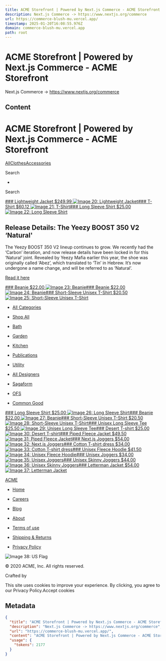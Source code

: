 ```yaml
---
title: ACME Storefront | Powered by Next.js Commerce - ACME Storefront
description: Next.js Commerce -> https://www.nextjs.org/commerce
url: https://commerce-blush-mu.vercel.app/
timestamp: 2025-01-20T16:08:55.976Z
domain: commerce-blush-mu.vercel.app
path: root
---
```


# ACME Storefront | Powered by Next.js Commerce - ACME Storefront


Next.js Commerce -> https://www.nextjs.org/commerce


## Content

ACME Storefront | Powered by Next.js Commerce - ACME Storefront
===============

[](https://commerce-blush-mu.vercel.app/)

[All](https://commerce-blush-mu.vercel.app/search)[Clothes](https://commerce-blush-mu.vercel.app/search?q=clothes)[Accessories](https://commerce-blush-mu.vercel.app/search?q=accessories)

Search

*   [](https://commerce-blush-mu.vercel.app/wishlist)

Search

[### Lightweight Jacket $249.99 ![Image 20: Lightweight Jacket](https://commerce-blush-mu.vercel.app/_next/image?url=https%3A%2F%2Fcdn11.bigcommerce.com%2Fs-fdgsnqg9xy%2Fimages%2Fstencil%2Foriginal%2Fproducts%2F114%2F397%2FMen-Jacket-Front-Black__15466__29297.1609624206.png&w=3840&q=85)](https://commerce-blush-mu.vercel.app/product/matte-black-magic-mug)[### T-Shirt $60.12 ![Image 21: T-Shirt](https://commerce-blush-mu.vercel.app/_next/image?url=https%3A%2F%2Fcdn11.bigcommerce.com%2Fs-fdgsnqg9xy%2Fimages%2Fstencil%2Foriginal%2Fproducts%2F116%2F396%2FMen-TShirt-Black-Front__70046__49907.1609624206.png&w=3840&q=85)](https://commerce-blush-mu.vercel.app/product/jacket)[### Long Sleeve Shirt $25.00 ![Image 22: Long Sleeve Shirt](https://commerce-blush-mu.vercel.app/_next/image?url=https%3A%2F%2Fcdn11.bigcommerce.com%2Fs-fdgsnqg9xy%2Fimages%2Fstencil%2Foriginal%2Fproducts%2F133%2F447%2Fmockup-ae9a83b0__49881__82789.1609624209.png&w=3840&q=85)](https://commerce-blush-mu.vercel.app/product/mens-long-sleeve-shirt)

Release Details: The Yeezy BOOST 350 V2 ‘Natural'
-------------------------------------------------

The Yeezy BOOST 350 V2 lineup continues to grow. We recently had the ‘Carbon’ iteration, and now release details have been locked in for this ‘Natural’ joint. Revealed by Yeezy Mafia earlier this year, the shoe was originally called ‘Abez’, which translated to ‘Tin’ in Hebrew. It’s now undergone a name change, and will be referred to as ‘Natural’.

[Read it here](https://commerce-blush-mu.vercel.app/blog)

[### Beanie $22.00 ![Image 23: Beanie](blob:https://commerce-blush-mu.vercel.app/b9a31d3949b1882a09ed2f8508d538f3)](https://commerce-blush-mu.vercel.app/product/mesh-back-snapback)[### Beanie $22.00 ![Image 24: Beanie](blob:https://commerce-blush-mu.vercel.app/b9a31d3949b1882a09ed2f8508d538f3)](https://commerce-blush-mu.vercel.app/product/mesh-back-snapback)[### Short-Sleeve Unisex T-Shirt $20.50 ![Image 25: Short-Sleeve Unisex T-Shirt](blob:https://commerce-blush-mu.vercel.app/b9a31d3949b1882a09ed2f8508d538f3)](https://commerce-blush-mu.vercel.app/product/short-sleeve-unisex-t-shirt)

*   [All Categories](https://commerce-blush-mu.vercel.app/search)
*   [Shop All](https://commerce-blush-mu.vercel.app/search/shop-all)
*   [Bath](https://commerce-blush-mu.vercel.app/search/bath)
*   [Garden](https://commerce-blush-mu.vercel.app/search/garden)
*   [Kitchen](https://commerce-blush-mu.vercel.app/search/kitchen)
*   [Publications](https://commerce-blush-mu.vercel.app/search/publications)
*   [Utility](https://commerce-blush-mu.vercel.app/search/utility)

*   [All Designers](https://commerce-blush-mu.vercel.app/search)
*   [Sagaform](https://commerce-blush-mu.vercel.app/search/designers/sagaform)
*   [OFS](https://commerce-blush-mu.vercel.app/search/designers/ofs)
*   [Common Good](https://commerce-blush-mu.vercel.app/search/designers/common-good)

[### Long Sleeve Shirt $25.00 ![Image 26: Long Sleeve Shirt](blob:https://commerce-blush-mu.vercel.app/b9a31d3949b1882a09ed2f8508d538f3)](https://commerce-blush-mu.vercel.app/product/mens-long-sleeve-shirt)[### Beanie $22.00 ![Image 27: Beanie](blob:https://commerce-blush-mu.vercel.app/b9a31d3949b1882a09ed2f8508d538f3)](https://commerce-blush-mu.vercel.app/product/mesh-back-snapback)[### Short-Sleeve Unisex T-Shirt $20.50 ![Image 28: Short-Sleeve Unisex T-Shirt](blob:https://commerce-blush-mu.vercel.app/b9a31d3949b1882a09ed2f8508d538f3)](https://commerce-blush-mu.vercel.app/product/short-sleeve-unisex-t-shirt)[### Unisex Long Sleeve Tee $25.50 ![Image 29: Unisex Long Sleeve Tee](blob:https://commerce-blush-mu.vercel.app/b9a31d3949b1882a09ed2f8508d538f3)](https://commerce-blush-mu.vercel.app/product/unisex-long-sleeve-tee)[### Desert T-shirt $25.00 ![Image 30: Desert T-shirt](blob:https://commerce-blush-mu.vercel.app/b9a31d3949b1882a09ed2f8508d538f3)](https://commerce-blush-mu.vercel.app/product/unisex-recycled-t-shirt)[### Piped Fleece Jacket $49.50 ![Image 31: Piped Fleece Jacket](blob:https://commerce-blush-mu.vercel.app/b9a31d3949b1882a09ed2f8508d538f3)](https://commerce-blush-mu.vercel.app/product/piped-fleece-jacket)[### Next.js Joggers $54.00 ![Image 32: Next.js Joggers](blob:https://commerce-blush-mu.vercel.app/b9a31d3949b1882a09ed2f8508d538f3)](https://commerce-blush-mu.vercel.app/product/womens-joggers)[### Cotton T-shirt dress $34.00 ![Image 33: Cotton T-shirt dress](blob:https://commerce-blush-mu.vercel.app/b9a31d3949b1882a09ed2f8508d538f3)](https://commerce-blush-mu.vercel.app/product/organic-cotton-t-shirt-dress)[### Unisex Fleece Hoodie $41.50 ![Image 34: Unisex Fleece Hoodie](blob:https://commerce-blush-mu.vercel.app/b9a31d3949b1882a09ed2f8508d538f3)](https://commerce-blush-mu.vercel.app/product/unisex-fleece-hoodie)[### Unisex Joggers $34.00 ![Image 35: Unisex Joggers](blob:https://commerce-blush-mu.vercel.app/b9a31d3949b1882a09ed2f8508d538f3)](https://commerce-blush-mu.vercel.app/product/unisex-joggers)[### Unisex Skinny Joggers $44.00 ![Image 36: Unisex Skinny Joggers](blob:https://commerce-blush-mu.vercel.app/b9a31d3949b1882a09ed2f8508d538f3)](https://commerce-blush-mu.vercel.app/product/unisex-skinny-joggers)[### Letterman Jacket $54.00 ![Image 37: Letterman Jacket](blob:https://commerce-blush-mu.vercel.app/b9a31d3949b1882a09ed2f8508d538f3)](https://commerce-blush-mu.vercel.app/product/womens-letterman-jacket)

[ACME](https://commerce-blush-mu.vercel.app/)

*   [Home](https://commerce-blush-mu.vercel.app/)
*   [Careers](https://commerce-blush-mu.vercel.app/)
*   [Blog](https://commerce-blush-mu.vercel.app/blog)
*   [About](https://commerce-blush-mu.vercel.app/en-US/about)

*   [Terms of use](https://commerce-blush-mu.vercel.app/en-US/terms-of-use)
*   [Shipping & Returns](https://commerce-blush-mu.vercel.app/en-US/shipping-returns)
*   [Privacy Policy](https://commerce-blush-mu.vercel.app/en-US/privacy-policy)

[](https://github.com/vercel/commerce)

![Image 38: US Flag](https://commerce-blush-mu.vercel.app/flag-en-us.svg)

© 2020 ACME, Inc. All rights reserved.

Crafted by[](https://vercel.com/)

This site uses cookies to improve your experience. By clicking, you agree to our Privacy Policy.Accept cookies

## Metadata

```json
{
  "title": "ACME Storefront | Powered by Next.js Commerce - ACME Storefront",
  "description": "Next.js Commerce -> https://www.nextjs.org/commerce",
  "url": "https://commerce-blush-mu.vercel.app/",
  "content": "ACME Storefront | Powered by Next.js Commerce - ACME Storefront\n===============\n\n[](https://commerce-blush-mu.vercel.app/)\n\n[All](https://commerce-blush-mu.vercel.app/search)[Clothes](https://commerce-blush-mu.vercel.app/search?q=clothes)[Accessories](https://commerce-blush-mu.vercel.app/search?q=accessories)\n\nSearch\n\n*   [](https://commerce-blush-mu.vercel.app/wishlist)\n\nSearch\n\n[### Lightweight Jacket $249.99 ![Image 20: Lightweight Jacket](https://commerce-blush-mu.vercel.app/_next/image?url=https%3A%2F%2Fcdn11.bigcommerce.com%2Fs-fdgsnqg9xy%2Fimages%2Fstencil%2Foriginal%2Fproducts%2F114%2F397%2FMen-Jacket-Front-Black__15466__29297.1609624206.png&w=3840&q=85)](https://commerce-blush-mu.vercel.app/product/matte-black-magic-mug)[### T-Shirt $60.12 ![Image 21: T-Shirt](https://commerce-blush-mu.vercel.app/_next/image?url=https%3A%2F%2Fcdn11.bigcommerce.com%2Fs-fdgsnqg9xy%2Fimages%2Fstencil%2Foriginal%2Fproducts%2F116%2F396%2FMen-TShirt-Black-Front__70046__49907.1609624206.png&w=3840&q=85)](https://commerce-blush-mu.vercel.app/product/jacket)[### Long Sleeve Shirt $25.00 ![Image 22: Long Sleeve Shirt](https://commerce-blush-mu.vercel.app/_next/image?url=https%3A%2F%2Fcdn11.bigcommerce.com%2Fs-fdgsnqg9xy%2Fimages%2Fstencil%2Foriginal%2Fproducts%2F133%2F447%2Fmockup-ae9a83b0__49881__82789.1609624209.png&w=3840&q=85)](https://commerce-blush-mu.vercel.app/product/mens-long-sleeve-shirt)\n\nRelease Details: The Yeezy BOOST 350 V2 ‘Natural'\n-------------------------------------------------\n\nThe Yeezy BOOST 350 V2 lineup continues to grow. We recently had the ‘Carbon’ iteration, and now release details have been locked in for this ‘Natural’ joint. Revealed by Yeezy Mafia earlier this year, the shoe was originally called ‘Abez’, which translated to ‘Tin’ in Hebrew. It’s now undergone a name change, and will be referred to as ‘Natural’.\n\n[Read it here](https://commerce-blush-mu.vercel.app/blog)\n\n[### Beanie $22.00 ![Image 23: Beanie](blob:https://commerce-blush-mu.vercel.app/b9a31d3949b1882a09ed2f8508d538f3)](https://commerce-blush-mu.vercel.app/product/mesh-back-snapback)[### Beanie $22.00 ![Image 24: Beanie](blob:https://commerce-blush-mu.vercel.app/b9a31d3949b1882a09ed2f8508d538f3)](https://commerce-blush-mu.vercel.app/product/mesh-back-snapback)[### Short-Sleeve Unisex T-Shirt $20.50 ![Image 25: Short-Sleeve Unisex T-Shirt](blob:https://commerce-blush-mu.vercel.app/b9a31d3949b1882a09ed2f8508d538f3)](https://commerce-blush-mu.vercel.app/product/short-sleeve-unisex-t-shirt)\n\n*   [All Categories](https://commerce-blush-mu.vercel.app/search)\n*   [Shop All](https://commerce-blush-mu.vercel.app/search/shop-all)\n*   [Bath](https://commerce-blush-mu.vercel.app/search/bath)\n*   [Garden](https://commerce-blush-mu.vercel.app/search/garden)\n*   [Kitchen](https://commerce-blush-mu.vercel.app/search/kitchen)\n*   [Publications](https://commerce-blush-mu.vercel.app/search/publications)\n*   [Utility](https://commerce-blush-mu.vercel.app/search/utility)\n\n*   [All Designers](https://commerce-blush-mu.vercel.app/search)\n*   [Sagaform](https://commerce-blush-mu.vercel.app/search/designers/sagaform)\n*   [OFS](https://commerce-blush-mu.vercel.app/search/designers/ofs)\n*   [Common Good](https://commerce-blush-mu.vercel.app/search/designers/common-good)\n\n[### Long Sleeve Shirt $25.00 ![Image 26: Long Sleeve Shirt](blob:https://commerce-blush-mu.vercel.app/b9a31d3949b1882a09ed2f8508d538f3)](https://commerce-blush-mu.vercel.app/product/mens-long-sleeve-shirt)[### Beanie $22.00 ![Image 27: Beanie](blob:https://commerce-blush-mu.vercel.app/b9a31d3949b1882a09ed2f8508d538f3)](https://commerce-blush-mu.vercel.app/product/mesh-back-snapback)[### Short-Sleeve Unisex T-Shirt $20.50 ![Image 28: Short-Sleeve Unisex T-Shirt](blob:https://commerce-blush-mu.vercel.app/b9a31d3949b1882a09ed2f8508d538f3)](https://commerce-blush-mu.vercel.app/product/short-sleeve-unisex-t-shirt)[### Unisex Long Sleeve Tee $25.50 ![Image 29: Unisex Long Sleeve Tee](blob:https://commerce-blush-mu.vercel.app/b9a31d3949b1882a09ed2f8508d538f3)](https://commerce-blush-mu.vercel.app/product/unisex-long-sleeve-tee)[### Desert T-shirt $25.00 ![Image 30: Desert T-shirt](blob:https://commerce-blush-mu.vercel.app/b9a31d3949b1882a09ed2f8508d538f3)](https://commerce-blush-mu.vercel.app/product/unisex-recycled-t-shirt)[### Piped Fleece Jacket $49.50 ![Image 31: Piped Fleece Jacket](blob:https://commerce-blush-mu.vercel.app/b9a31d3949b1882a09ed2f8508d538f3)](https://commerce-blush-mu.vercel.app/product/piped-fleece-jacket)[### Next.js Joggers $54.00 ![Image 32: Next.js Joggers](blob:https://commerce-blush-mu.vercel.app/b9a31d3949b1882a09ed2f8508d538f3)](https://commerce-blush-mu.vercel.app/product/womens-joggers)[### Cotton T-shirt dress $34.00 ![Image 33: Cotton T-shirt dress](blob:https://commerce-blush-mu.vercel.app/b9a31d3949b1882a09ed2f8508d538f3)](https://commerce-blush-mu.vercel.app/product/organic-cotton-t-shirt-dress)[### Unisex Fleece Hoodie $41.50 ![Image 34: Unisex Fleece Hoodie](blob:https://commerce-blush-mu.vercel.app/b9a31d3949b1882a09ed2f8508d538f3)](https://commerce-blush-mu.vercel.app/product/unisex-fleece-hoodie)[### Unisex Joggers $34.00 ![Image 35: Unisex Joggers](blob:https://commerce-blush-mu.vercel.app/b9a31d3949b1882a09ed2f8508d538f3)](https://commerce-blush-mu.vercel.app/product/unisex-joggers)[### Unisex Skinny Joggers $44.00 ![Image 36: Unisex Skinny Joggers](blob:https://commerce-blush-mu.vercel.app/b9a31d3949b1882a09ed2f8508d538f3)](https://commerce-blush-mu.vercel.app/product/unisex-skinny-joggers)[### Letterman Jacket $54.00 ![Image 37: Letterman Jacket](blob:https://commerce-blush-mu.vercel.app/b9a31d3949b1882a09ed2f8508d538f3)](https://commerce-blush-mu.vercel.app/product/womens-letterman-jacket)\n\n[ACME](https://commerce-blush-mu.vercel.app/)\n\n*   [Home](https://commerce-blush-mu.vercel.app/)\n*   [Careers](https://commerce-blush-mu.vercel.app/)\n*   [Blog](https://commerce-blush-mu.vercel.app/blog)\n*   [About](https://commerce-blush-mu.vercel.app/en-US/about)\n\n*   [Terms of use](https://commerce-blush-mu.vercel.app/en-US/terms-of-use)\n*   [Shipping & Returns](https://commerce-blush-mu.vercel.app/en-US/shipping-returns)\n*   [Privacy Policy](https://commerce-blush-mu.vercel.app/en-US/privacy-policy)\n\n[](https://github.com/vercel/commerce)\n\n![Image 38: US Flag](https://commerce-blush-mu.vercel.app/flag-en-us.svg)\n\n© 2020 ACME, Inc. All rights reserved.\n\nCrafted by[](https://vercel.com/)\n\nThis site uses cookies to improve your experience. By clicking, you agree to our Privacy Policy.Accept cookies",
  "usage": {
    "tokens": 2177
  }
}
```
